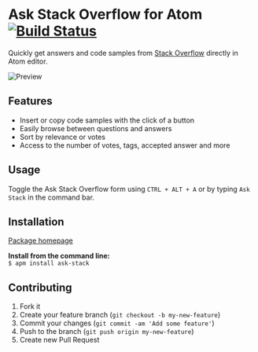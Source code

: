 # Ask Stack Overflow for Atom [![Build Status](https://travis-ci.org/Chris911/Ask-Stack-Atom.svg?branch=master)](https://travis-ci.org/Chris911/Ask-Stack-Atom)

Quickly get answers and code samples from [Stack Overflow](https://stackoverflow.com/) directly in Atom editor. 

![Preview](https://i.imgur.com/ynZlOAT.gif)

## Features
* Insert or copy code samples with the click of a button
* Easily browse between questions and answers
* Sort by relevance or votes
* Access to the number of votes, tags, accepted answer and more

## Usage 
Toggle the Ask Stack Overflow form using `CTRL + ALT + A` or by typing `Ask Stack` in the command bar. 


## Installation 
[Package homepage](https://atom.io/packages/ask-stack)

**Install from the command line:** <br>
`$ apm install ask-stack`

## Contributing

1. Fork it
2. Create your feature branch (`git checkout -b my-new-feature`)
3. Commit your changes (`git commit -am 'Add some feature'`)
4. Push to the branch (`git push origin my-new-feature`)
5. Create new Pull Request
